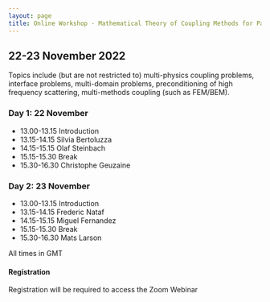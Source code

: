 ```yaml
---
layout: page
title: Online Workshop - Mathematical Theory of Coupling Methods for Partial Differential Equations
---
```


## 22-23 November 2022

Topics include (but are not restricted to) multi-physics coupling
problems, interface problems, multi-domain problems, preconditioning
of high frequency scattering, multi-methods coupling (such as
FEM/BEM).

### Day 1: 22 November

- 13.00-13.15 Introduction
- 13.15-14.15 Silvia Bertoluzza
- 14.15-15.15 Olaf Steinbach
- 15.15-15.30 Break
- 15.30-16.30 Christophe Geuzaine

### Day 2: 23 November

- 13.00-13.15 Introduction
- 13.15-14.15 Frederic Nataf
- 14.15-15.15 Miguel Fernandez
- 15.15-15.30 Break
- 15.30-16.30 Mats Larson

All times in GMT

#### Registration

Registration will be required to access the Zoom Webinar
